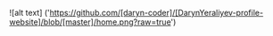 ![alt text] ('https://github.com/[daryn-coder]/[DarynYeraliyev-profile-website]/blob/[master]/home.png?raw=true')